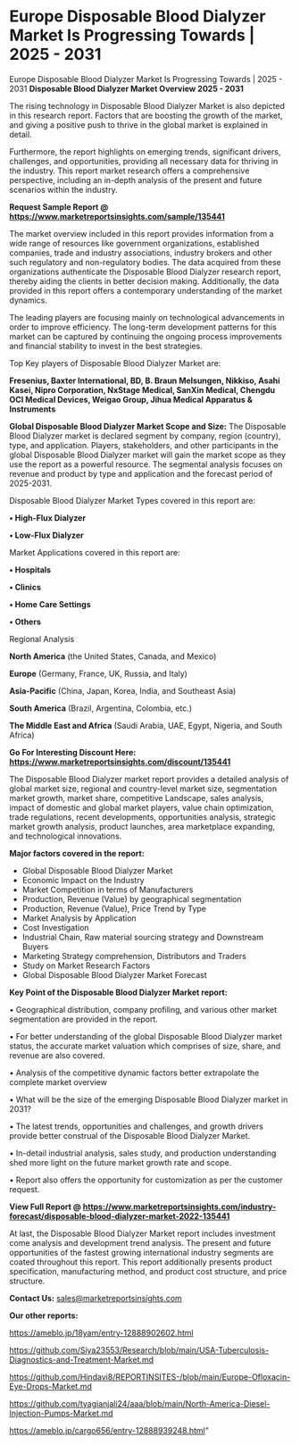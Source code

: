 # Europe Disposable Blood Dialyzer Market Is Progressing Towards | 2025 - 2031
Europe Disposable Blood Dialyzer Market Is Progressing Towards | 2025 - 2031
<Strong> Disposable Blood Dialyzer Market Overview 2025 - 2031</strong>

The rising technology in Disposable Blood Dialyzer Market is also depicted in this research report. Factors that are boosting the growth of the market, and giving a positive push to thrive in the global market is explained in detail.

Furthermore, the report highlights on emerging trends, significant drivers, challenges, and opportunities, providing all necessary data for thriving in the industry. This report market research offers a comprehensive perspective, including an in-depth analysis of the present and future scenarios within the industry.

<strong>Request Sample Report @ <a href=https://www.marketreportsinsights.com/sample/135441>https://www.marketreportsinsights.com/sample/135441</a></strong>

The market overview included in this report provides information from a wide range of resources like government organizations, established companies, trade and industry associations, industry brokers and other such regulatory and non-regulatory bodies. The data acquired from these organizations authenticate the Disposable Blood Dialyzer research report, thereby aiding the clients in better decision making. Additionally, the data provided in this report offers a contemporary understanding of the market dynamics.

The leading players are focusing mainly on technological advancements in order to improve efficiency. The long-term development patterns for this market can be captured by continuing the ongoing process improvements and financial stability to invest in the best strategies.

Top Key players of Disposable Blood Dialyzer Market are:

<strong>Fresenius, Baxter International, BD, B. Braun Melsungen, Nikkiso, Asahi Kasei, Nipro Corporation, NxStage Medical, SanXin Medical, Chengdu OCI Medical Devices, Weigao Group, Jihua Medical Apparatus & Instruments</strong>

<strong><b>Global Disposable Blood Dialyzer Market Scope and Size:</b></strong>
The Disposable Blood Dialyzer market is declared segment by company, region (country), type, and application. Players, stakeholders, and other participants in the global Disposable Blood Dialyzer market will gain the market scope as they use the report as a powerful resource. The segmental analysis focuses on revenue and product by type and application and the forecast period of 2025-2031.

Disposable Blood Dialyzer Market Types covered in this report are:

<strong>• High-Flux Dialyzer

• Low-Flux Dialyzer</strong>

Market Applications covered in this report are:

<strong>• Hospitals

• Clinics

• Home Care Settings

• Others</strong> 

Regional Analysis

<strong>North America</strong> (the United States, Canada, and Mexico)

<strong>Europe</strong> (Germany, France, UK, Russia, and Italy)

<strong>Asia-Pacific</strong> (China, Japan, Korea, India, and Southeast Asia)

<strong>South America</strong> (Brazil, Argentina, Colombia, etc.)

<strong>The Middle East and Africa</strong> (Saudi Arabia, UAE, Egypt, Nigeria, and South Africa)

<strong>Go For Interesting Discount Here: <a href=https://www.marketreportsinsights.com/discount/135441>https://www.marketreportsinsights.com/discount/135441</a></strong>

The Disposable Blood Dialyzer market report provides a detailed analysis of global market size, regional and country-level market size, segmentation market growth, market share, competitive Landscape, sales analysis, impact of domestic and global market players, value chain optimization, trade regulations, recent developments, opportunities analysis, strategic market growth analysis, product launches, area marketplace expanding, and technological innovations.

<strong><b>Major factors covered in the report:</b></strong>
<ul>
  <li>Global Disposable Blood Dialyzer Market </li>
  <li>Economic Impact on the Industry</li>
  <li>Market Competition in terms of Manufacturers</li>
  <li>Production, Revenue (Value) by geographical segmentation</li>
  <li>Production, Revenue (Value), Price Trend by Type</li>
  <li>Market Analysis by Application</li>
  <li>Cost Investigation</li>
  <li>Industrial Chain, Raw material sourcing strategy and Downstream Buyers</li>
  <li>Marketing Strategy comprehension, Distributors and Traders</li>
  <li>Study on Market Research Factors</li>
  <li>Global Disposable Blood Dialyzer Market Forecast</li>
</ul>

<strong><b>Key Point of the Disposable Blood Dialyzer Market report:</b></strong>

• Geographical distribution, company profiling, and various other market segmentation are provided in the report.

• For better understanding of the global Disposable Blood Dialyzer market status, the accurate market valuation which comprises of size, share, and revenue are also covered.

• Analysis of the competitive dynamic factors better extrapolate the complete market overview

• What will be the size of the emerging Disposable Blood Dialyzer market in 2031?

• The latest trends, opportunities and challenges, and growth drivers provide better construal of the Disposable Blood Dialyzer Market.

• In-detail industrial analysis, sales study, and production understanding shed more light on the future market growth rate and scope.

• Report also offers the opportunity for customization as per the customer request.

<strong><b>View Full Report @ <a href=https://www.marketreportsinsights.com/industry-forecast/disposable-blood-dialyzer-market-2022-135441>https://www.marketreportsinsights.com/industry-forecast/disposable-blood-dialyzer-market-2022-135441</a></b></strong>


At last, the Disposable Blood Dialyzer Market report includes investment come analysis and development trend analysis. The present and future opportunities of the fastest growing international industry segments are coated throughout this report. This report additionally presents product specification, manufacturing method, and product cost structure, and price structure.

<strong>Contact Us:</strong>
sales@marketreportsinsights.com

<strong>Our other reports:</strong>

<a href=https://ameblo.jp/18yam/entry-12888902602.html>https://ameblo.jp/18yam/entry-12888902602.html</a>

<a href=https://github.com/Siya23553/Research/blob/main/USA-Tuberculosis-Diagnostics-and-Treatment-Market.md>https://github.com/Siya23553/Research/blob/main/USA-Tuberculosis-Diagnostics-and-Treatment-Market.md</a>

<a href=https://github.com/Hindavi8/REPORTINSITES-/blob/main/Europe-Ofloxacin-Eye-Drops-Market.md>https://github.com/Hindavi8/REPORTINSITES-/blob/main/Europe-Ofloxacin-Eye-Drops-Market.md</a>

<a href=https://github.com/tyagianjali24/aaa/blob/main/North-America-Diesel-Injection-Pumps-Market.md>https://github.com/tyagianjali24/aaa/blob/main/North-America-Diesel-Injection-Pumps-Market.md</a>

<a href=https://ameblo.jp/cargo656/entry-12888939248.html>https://ameblo.jp/cargo656/entry-12888939248.html</a>"
